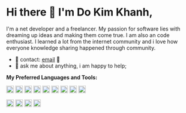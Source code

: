 # Hi there 🍕 I'm Do Kim Khanh,

I'm a net developer and a freelancer. My passion for software lies with dreaming up ideas and making them come true. I am also an code enthusiast. I learned a lot from the internet community and i love how everyone knowledge sharing happened through community.

- 💼 contact: [email](mailto:dokimkhanh0709@gmail.com) 🚀
- 💬 ask me about anything, i am happy to help;

**My Preferred Languages and Tools:**  

<code><img height="20" src="https://skillicons.dev/icons?i=c"></code>
<code><img height="20" src="https://skillicons.dev/icons?i=cpp"></code>
<code><img height="20" src="https://skillicons.dev/icons?i=cs"></code>
<code><img height="20" src="https://skillicons.dev/icons?i=dotnet"></code>
<code><img height="20" src="https://skillicons.dev/icons?i=html"></code>
<code><img height="20" src="https://skillicons.dev/icons?i=css"></code>
<code><img height="20" src="https://skillicons.dev/icons?i=js"></code>
<code><img height="20" src="https://skillicons.dev/icons?i=angular"></code>
<code><img height="20" src="https://skillicons.dev/icons?i=bootstrap"></code>

<code><img height="20" src="https://skillicons.dev/icons?i=postman"></code>
<code><img height="20" src="https://skillicons.dev/icons?i=mysql"></code>
<code><img height="20" src="https://skillicons.dev/icons?i=github"></code>
<code><img height="20" src="https://skillicons.dev/icons?i=git"></code>

